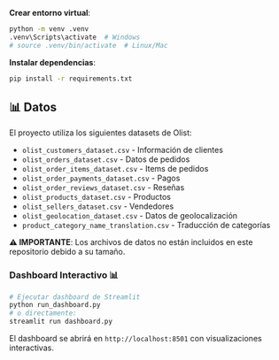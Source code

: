 

 **Crear entorno virtual**:
   ```bash
   python -m venv .venv
   .venv\Scripts\activate  # Windows
   # source .venv/bin/activate  # Linux/Mac
   ```

 **Instalar dependencias**:
   ```bash
   pip install -r requirements.txt
   ```

## 📊 Datos

El proyecto utiliza los siguientes datasets de Olist:
- `olist_customers_dataset.csv` - Información de clientes
- `olist_orders_dataset.csv` - Datos de pedidos
- `olist_order_items_dataset.csv` - Items de pedidos
- `olist_order_payments_dataset.csv` - Pagos
- `olist_order_reviews_dataset.csv` - Reseñas
- `olist_products_dataset.csv` - Productos
- `olist_sellers_dataset.csv` - Vendedores
- `olist_geolocation_dataset.csv` - Datos de geolocalización
- `product_category_name_translation.csv` - Traducción de categorías

**⚠️ IMPORTANTE**: Los archivos de datos no están incluidos en este repositorio debido a su tamaño. 

### Dashboard Interactivo 📊
```bash
# Ejecutar dashboard de Streamlit
python run_dashboard.py
# o directamente:
streamlit run dashboard.py
```
El dashboard se abrirá en `http://localhost:8501` con visualizaciones interactivas.
